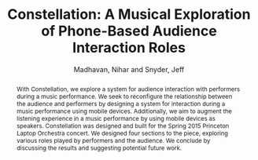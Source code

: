 --- 
title: "Constellation: A Musical Exploration of Phone-Based Audience Interaction Roles" 
abstract: "With Constellation, we explore a system for audience interaction with performers during a music performance. We seek to reconfigure the relationship between the audience and performers by designing a system for interaction during a music performance using mobile devices. Additionally, we aim to augment the listening experience in a music performance by using mobile devices as speakers. Constellation was designed and built for the Spring 2015 Princeton Laptop Orchestra concert. We designed four sections to the piece, exploring various roles played by performers and the audience. We conclude by discussing the results and suggesting potential future work." 
address: "Atlanta, Georgia" 
author: "Madhavan, Nihar and Snyder, Jeff"
webAuthor: "Christian Baumann, Johanna Friederike, Jan-Torsten Milde" 
booktitle: "Proceedings of the International Web Audio Conference" 
editor: "Freeman, Jason and Lerch, Alexander and Paradis, Matthew" 
month: "Proceedings of the International Web Audio Conference"
pages: "1-4" 
publisher: "Georgia Tech" 
series: "WAC '18"
track: "Performance"  
year: "2016" 
id: "2016_EA_79" 
tags: year2016
media: https://smartech.gatech.edu/bitstream/handle/1853/54645/constellation_videostream.html?sequence=8&isAllowed=y 
pdflink: /_data/papers/pdf/2016/2016_79.pdf
ISSN: 2663-5844
---